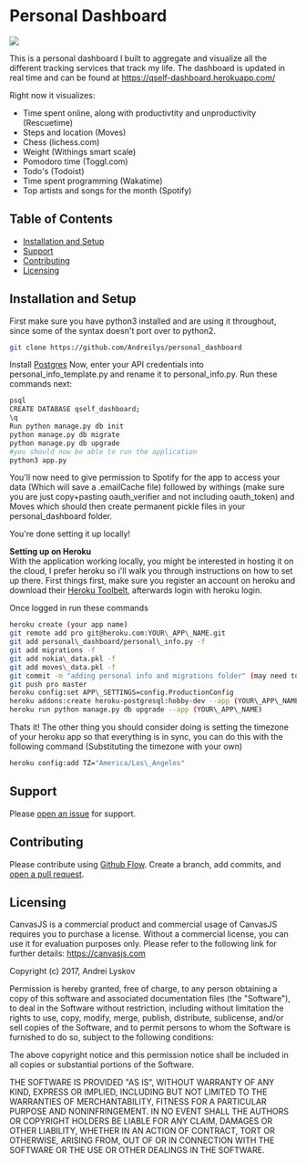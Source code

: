 # Personal Dashboard
![](https://i.imgur.com/6eOElpe.png)

This is a personal dashboard I built to aggregate and visualize all the different tracking services that track my life. The dashboard is updated in real time and can be found at https://qself-dashboard.herokuapp.com/

Right now it visualizes:
- Time spent online, along with productivtity and unproductivity (Rescuetime)
- Steps and location (Moves)
- Chess (lichess.com)
- Weight (Withings smart scale)
- Pomodoro time (Toggl.com)
- Todo's (Todoist)
- Time spent programming (Wakatime)
- Top artists and songs for the month (Spotify)

## Table of Contents

- [Installation and Setup](#installation)
- [Support](#support)
- [Contributing](#contributing)
- [Licensing](#licensing)


## Installation and Setup

First make sure you have python3 installed and are using it throughout, since some of the syntax doesn't port over to python2.

```sh
git clone https://github.com/Andreilys/personal_dashboard
```
Install [Postgres](https://www.postgresql.org/download/)
Now, enter your API credentials into personal\_info\_template.py and rename it to personal\_info.py. Run these commands next:

```sh
psql 
CREATE DATABASE qself_dashboard;
\q
Run python manage.py db init
python manage.py db migrate
python manage.py db upgrade
#you should now be able to run the application
python3 app.py
```

You'll now need to give permission to Spotify for the app to access your data (Which will save a .emailCache file) followed by withings (make sure you are just copy+pasting oauth\_verifier and not including oauth\_token) and Moves which should then create permanent pickle files in your personal\_dashboard folder.

You're done setting it up locally!

**Setting up on Heroku**<br />
With the application working locally, you might be interested in hosting it on the cloud, I prefer heroku so i'll walk you through instructions on how to set up there. First things first, make sure you register an account on heroku and download their [Heroku Toolbelt](https://devcenter.heroku.com/articles/heroku-cli), afterwards login with heroku login.

Once logged in run these commands 
 ```sh
heroku create (your app name)
git remote add pro git@heroku.com:YOUR\_APP\_NAME.git
git add personal\_dashboard/personal\_info.py -f
git add migrations -f
git add nokia\_data.pkl -f
git add moves\_data.pkl -f
git commit -m "adding personal info and migrations folder" (may need to login to github for this)
git push pro master
heroku config:set APP\_SETTINGS=config.ProductionConfig
heroku addons:create heroku-postgresql:hobby-dev --app (YOUR\_APP\_NAME)
heroku run python manage.py db upgrade --app (YOUR\_APP\_NAME)
```

Thats it! The other thing you should consider doing is setting the timezone of your heroku app so that everything is in sync, you can do this with the following command (Substituting the timezone with your own)

```sh
heroku config:add TZ="America/Los\_Angeles"
```
## Support

Please [open an issue](https://github.com/Andreilys/personal_dashboard/issues/new) for support.


## Contributing

Please contribute using [Github Flow](https://guides.github.com/introduction/flow/). Create a branch, add commits, and [open a pull request](https://github.com/andreilys/personal_dashboard/compare).

## Licensing

CanvasJS is a commercial product and commercial usage of CanvasJS requires you to purchase a license. Without a commercial license, you can use it for evaluation purposes only. Please refer to the following link for further details: https://canvasjs.com

Copyright (c) 2017, Andrei Lyskov

Permission is hereby granted, free of charge, to any person obtaining a copy
of this software and associated documentation files (the "Software"), to deal
in the Software without restriction, including without limitation the rights
to use, copy, modify, merge, publish, distribute, sublicense, and/or sell
copies of the Software, and to permit persons to whom the Software is
furnished to do so, subject to the following conditions:

The above copyright notice and this permission notice shall be included in all
copies or substantial portions of the Software.

THE SOFTWARE IS PROVIDED "AS IS", WITHOUT WARRANTY OF ANY KIND, EXPRESS OR
IMPLIED, INCLUDING BUT NOT LIMITED TO THE WARRANTIES OF MERCHANTABILITY,
FITNESS FOR A PARTICULAR PURPOSE AND NONINFRINGEMENT. IN NO EVENT SHALL THE
AUTHORS OR COPYRIGHT HOLDERS BE LIABLE FOR ANY CLAIM, DAMAGES OR OTHER
LIABILITY, WHETHER IN AN ACTION OF CONTRACT, TORT OR OTHERWISE, ARISING FROM,
OUT OF OR IN CONNECTION WITH THE SOFTWARE OR THE USE OR OTHER DEALINGS IN THE
SOFTWARE.
